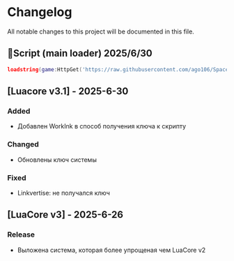 # Changelog
All notable changes to this project will be documented in this file.

## 📜Script (main loader) 2025/6/30
```lua
loadstring(game:HttpGet('https://raw.githubusercontent.com/ago106/SpaceHub/refs/heads/main/loader.lua'))()
```

## [Luacore v3.1] - 2025-6-30
### Added
- Добавлен WorkInk в способ получения ключа к скрипту

### Changed
- Обновлены ключ системы

### Fixed
- Linkvertise: не получался ключ

## [LuaCore v3] - 2025-6-26
### Release
- Выложена система, которая более упрощеная чем LuaCore v2

